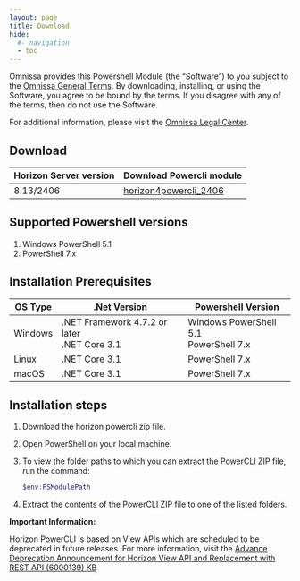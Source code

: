```yaml
---
layout: page
title: Download
hide:
  #- navigation
  - toc
---
```


Omnissa provides this Powershell Module (the “Software”) to you subject to the [Omnissa General Terms](https://www.omnissa.com/general-terms/). By downloading, installing, or using the Software, you agree to be bound by the terms. If you disagree with any of the terms, then do not use the Software.

For additional information, please visit the [Omnissa Legal Center](https://www.omnissa.com/legal-center/).

## Download

| Horizon Server version | Download Powercli module |
|------------------------------------------------------------------------------------------------------------------------| --- |
| 8.13/2406 | [horizon4powercli_2406](https://github.com/euc-dev/horizon-powercli/releases/download/2406/horizon4powercli_2406.zip) |

## Supported Powershell versions

1. Windows PowerShell 5.1
2. PowerShell 7.x

## Installation Prerequisites

| OS Type | .Net Version | Powershell Version |
|---|---|---|
| Windows | .NET Framework 4.7.2 or later <br> .NET Core 3.1 | Windows PowerShell 5.1<br>PowerShell 7.x |
| Linux | .NET Core 3.1 | PowerShell 7.x |
| macOS | .NET Core 3.1 | PowerShell 7.x |

## Installation steps

1. Download the horizon powercli zip file.
2. Open PowerShell on your local machine.
3. To view the folder paths to which you can extract the PowerCLI ZIP file, run the command: 

    ```powershell
    $env:PSModulePath
    ```

4. Extract the contents of the PowerCLI ZIP file to one of the listed folders. 

**Important Information:**

Horizon PowerCLI is based on View APIs which are scheduled to be deprecated in future releases. For more information, visit the [Advance Deprecation Announcement for Horizon View API and Replacement with REST API (6000139) KB](https://kb.omnissa.com/s/article/6000139?lang=en_US)
